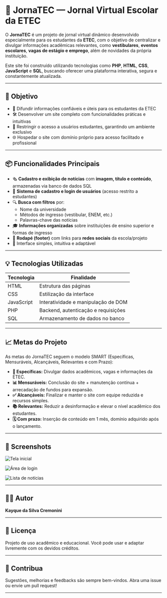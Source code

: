 
# 📰 JornaTEC — Jornal Virtual Escolar da ETEC

O **JornaTEC** é um projeto de jornal virtual dinâmico desenvolvido especialmente para os estudantes da **ETEC**, com o objetivo de centralizar e divulgar informações acadêmicas relevantes, como **vestibulares**, **eventos escolares**, **vagas de estágio e emprego**, além de novidades da própria instituição.

Este site foi construído utilizando tecnologias como **PHP**, **HTML**, **CSS**, **JavaScript** e **SQL**, buscando oferecer uma plataforma interativa, segura e constantemente atualizada.

---

## 🎯 Objetivo

- 📢 Difundir informações confiáveis e úteis para os estudantes da ETEC
- 🛠️ Desenvolver um site completo com funcionalidades práticas e intuitivas
- 🔐 Restringir o acesso a usuários estudantes, garantindo um ambiente exclusivo
- 🌐 Hospedar o site com domínio próprio para acesso facilitado e profissional

---

## 📦 Funcionalidades Principais

- 🗞️ **Cadastro e exibição de notícias** com **imagem, título e conteúdo**, armazenadas via banco de dados SQL
- 👤 **Sistema de cadastro e login de usuários** (acesso restrito a estudantes)
- 🔍 **Busca com filtros** por:
  - Nome da universidade
  - Métodos de ingresso (vestibular, ENEM, etc.)
  - Palavras-chave das notícias
- 🎓 **Informações organizadas** sobre instituições de ensino superior e formas de ingresso
- 📱 **Rodapé (footer)** com links para **redes sociais** da escola/projeto
- 🧭 Interface simples, intuitiva e adaptável

---

## 💡 Tecnologias Utilizadas

| Tecnologia  | Finalidade                           |
|-------------|--------------------------------------|
| HTML        | Estrutura das páginas                |
| CSS         | Estilização da interface             |
| JavaScript  | Interatividade e manipulação de DOM  |
| PHP         | Backend, autenticação e requisições  |
| SQL         | Armazenamento de dados no banco      |

---

## 📈 Metas do Projeto

As metas do JornaTEC seguem o modelo SMART (Específicas, Mensuráveis, Alcançáveis, Relevantes e com Prazo):

- **🎯 Específicas:** Divulgar dados acadêmicos, vagas e informações da ETEC.
- **📊 Mensuráveis:** Conclusão do site + manutenção contínua + arrecadação de fundos para expansão.
- **✅ Alcançáveis:** Finalizar e manter o site com equipe reduzida e recursos simples.
- **📚 Relevantes:** Reduzir a desinformação e elevar o nível acadêmico dos estudantes.
- **🗓️ Com prazo:** Inserção de conteúdo em 1 mês, domínio adquirido após o lançamento.

---


## 📸 Screenshots 


![Tela inicial](https://github.com/user-attachments/assets/3dd528cb-86dd-4fac-9f02-4c35cfe486bd)

![Área de login](https://github.com/user-attachments/assets/11081355-8fa4-4b17-8ad0-807ceaa9743a)

![Lista de notícias](https://github.com/user-attachments/assets/5d40ae17-4054-48f8-964c-e766eb2f3610)


---

## 👨‍💻 Autor

**Kayque da Silva Cremonini**

---

## 🪪 Licença

Projeto de uso acadêmico e educacional. Você pode usar e adaptar livremente com os devidos créditos.

---

## 💬 Contribua

Sugestões, melhorias e feedbacks são sempre bem-vindos. Abra uma issue ou envie um pull request!

---
